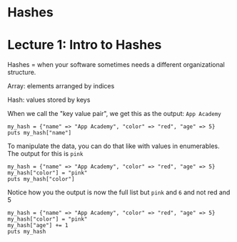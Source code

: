 # Hashes


# Lecture 1: Intro to Hashes

Hashes = when your software sometimes needs a different organizational structure.

Array: elements arranged by indices

Hash: values stored by keys


When we call the "key value pair", we get this as the output: `App Academy`

    my_hash = {"name" => "App Academy", "color" => "red", "age" => 5}
    puts my_hash["name"]


To manipulate the data, you can do that like with values in enumerables. The output for this is `pink`

    my_hash = {"name" => "App Academy", "color" => "red", "age" => 5}
    my_hash["color"] = "pink"
    puts my_hash["color"]


Notice how you the output is now the full list but `pink` and `6` and not red and 5

    my_hash = {"name" => "App Academy", "color" => "red", "age" => 5}
    my_hash["color"] = "pink"
    my_hash["age"] += 1
    puts my_hash
    
    
